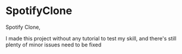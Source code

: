 # SpotifyClone

Spotify Clone,

I made this project without any tutorial to test my skill, and there's still plenty of minor issues need to be fixed
